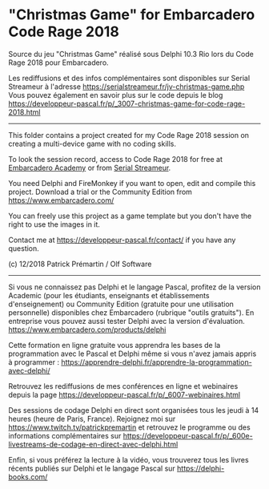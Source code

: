 # "Christmas Game" for Embarcadero Code Rage 2018

Source du jeu "Christmas Game" réalisé sous Delphi 10.3 Rio lors du Code Rage 2018 pour Embarcadero.

Les rediffusions et des infos complémentaires sont disponibles sur Serial Streameur à l'adresse https://serialstreameur.fr/jv-christmas-game.php
Vous pouvez également en savoir plus sur le code depuis le blog https://developpeur-pascal.fr/p/_3007-christmas-game-for-code-rage-2018.html

-----

This folder contains a project created for my Code Rage 2018 session on creating a multi-device game with no coding skills.

To look the session record, access to Code Rage 2018 for free at [Embarcadero Academy](https://vasur.fr/coderage2018) or from [Serial Streameur](https://serialstreameur.fr/jv-christmas-game.php).

You need Delphi and FireMonkey if you want to open, edit and compile this project.
Download a trial or the Community Edition from https://www.embarcadero.com/

You can freely use this project as a game template but you don't have the right to use the images in it.

Contact me at https://developpeur-pascal.fr/contact/ if you have any question.

(c) 12/2018 Patrick Prémartin / Olf Software

-----

Si vous ne connaissez pas Delphi et le langage Pascal, profitez de la version Academic (pour les étudiants, enseignants et établissements d'enseignement) ou Community Edition (gratuite pour une utilisation personnelle) disponibles chez Embarcadero (rubrique "outils gratuits").
En entreprise vous pouvez aussi tester Delphi avec la version d'évaluation.
https://www.embarcadero.com/products/delphi

Cette formation en ligne gratuite vous apprendra les bases de la programmation avec le Pascal et Delphi même si vous n'avez jamais appris à programmer :
https://apprendre-delphi.fr/apprendre-la-programmation-avec-delphi/

Retrouvez les rediffusions de mes conférences en ligne et webinaires depuis la page https://developpeur-pascal.fr/p/_6007-webinaires.html

Des sessions de codage Delphi en direct sont organisées tous les jeudi à 14 heures (heure de Paris, France). Rejoignez moi sur https://www.twitch.tv/patrickpremartin et retrouvez le programme ou des informations complémentaires sur https://developpeur-pascal.fr/p/_600e-livestreams-de-codage-en-direct-avec-delphi.html

Enfin, si vous préférez la lecture à la vidéo, vous trouverez tous les livres récents publiés sur Delphi et le langage Pascal sur https://delphi-books.com/
